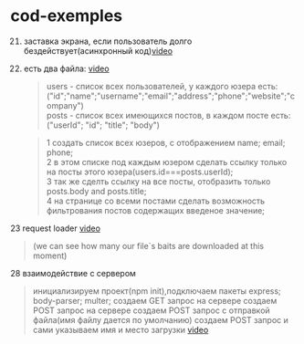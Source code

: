 # cod-exemples

21. заставка экрана, если пользователь долго бездействует(асинхронный код)[video](https://www.youtube.com/watch?v=ZTEtrIH6IeE&t=4s)
22. есть два файла: [video](https://www.youtube.com/watch?v=PcvGoqrZQgQ&t=1s)

    > users - список всех пользователей, у каждого юзера есть:("id";"name";"username";"email";"address";"phone";"website";"company")  
    > posts - список всех имеющихся постов, в каждом посте есть:
    > ("userId"; "id"; "title"; "body")

    > 1 создать список всех юзеров, с отображением name; email; phone;  
    > 2 в этом списке под каждым юзером сделать ссылку только на посты этого юзера(users.id===posts.userId);  
    > 3 так же сделть ссылку на все посты, отобразить только posts.body and posts.title;  
    > 4 на странице со всеми постами сделать возможность фильтрования постов содержащих введеное значение;

23 request loader [video](https://www.youtube.com/watch?v=11joYTiuMlA&t=1s)

> (we can see how many our file`s baits are downloaded at this moment)

28 взаимодействие с сервером

> инициализируем проект(npm init),подключаем пакеты express; body-parser; multer;
> создаем GET запрос на сервере
> создаем POST запрос на сервере
> создаем POST запрос с отправкой файла(имя файлу дается по умолчанию)
> создаем POST запрос и сами указываем имя и место загрузки
> [video](https://www.youtube.com/watch?v=b2kE0DX11fc&t=1s)
